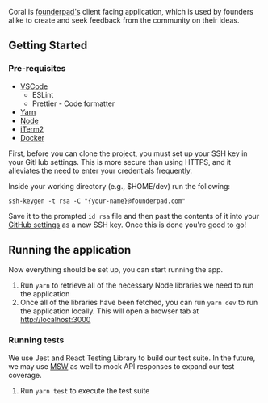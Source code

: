 Coral is [founderpad's](https://www.founderpad.com/) client facing application, which is used by founders alike to create and seek feedback from the community on their ideas.

## Getting Started

### Pre-requisites
- [VSCode](https://code.visualstudio.com/)
  - ESLint
  - Prettier - Code formatter
- [Yarn](https://yarnpkg.com/)
- [Node](https://nodejs.org/en/)
- [iTerm2](https://iterm2.com/)
- [Docker](https://www.docker.com/)

First, before you can clone the project, you must set up your SSH key in your GitHub settings. This is more secure than using HTTPS, and it alleviates the need to enter your credentials frequently.

Inside your working directory (e.g., $HOME/dev) run the following:
```
ssh-keygen -t rsa -C "{your-name}@founderpad.com"
```

Save it to the prompted `id_rsa` file and then past the contents of it into your [GitHub settings](https://github.com/settings/keys) as a new SSH key. Once this is done you're good to go!


## Running the application

Now everything should be set up, you can start running the app.

1. Run `yarn` to retrieve all of the necessary Node libraries we need to run the application
2. Once all of the libraries have been fetched, you can run `yarn dev` to run the application locally. This will open a browser tab at [http://localhost:3000](http://localhost:3000)

### Running tests
We use Jest and React Testing Library to build our test suite. In the future, we may use [MSW](https://mswjs.io/) as well to mock API responses to expand our test coverage.

1. Run `yarn test` to execute the test suite
